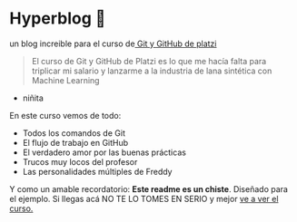 # Hyperblog  💚
un blog increible para el curso de[ Git y GitHub de platzi](http://https://platzi.com/cursos/git-github/ " Git y GitHub de platzi")
>  El curso de Git y GitHub de Platzi es lo que me hacía falta para triplicar mi salario y lanzarme a la industria de lana sintética con Machine Learning
- niñita

En este curso vemos de todo:
- Todos los comandos de Git
- El flujo de trabajo en GitHub
- El verdadero amor por las buenas prácticas
- Trucos muy locos del profesor
- Las personalidades múltiples de Freddy

Y como un amable recordatorio: **Este readme es un chiste**. Diseñado para el ejemplo. Si llegas acá NO TE LO TOMES EN SERIO y mejor [ve a ver el curso. ](http://https://platzi.com/clases/1557-git-github/19977-readmemd-es-una-excelente-practica/ "ve a ver el curso. ")








